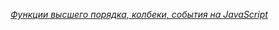*[Функции высшего порядка, колбеки, события на JavaScript](https://www.youtube.com/watch?v=1vqATwbGHnc&list=PLHhi8ymDMrQZad6JDh6HRzY1Wz5WB34w0&index=15)*